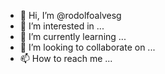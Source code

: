 - 👋 Hi, I’m @rodolfoalvesg
- 👀 I’m interested in ...
- 🌱 I’m currently learning ...
- 💞️ I’m looking to collaborate on ...
- 📫 How to reach me ...

<!---
rodolfoalvesg/rodolfoalvesg is a ✨ special ✨ repository because its `README.md` (this file) appears on your GitHub profile.
You can click the Preview link to take a look at your changes.
--->
